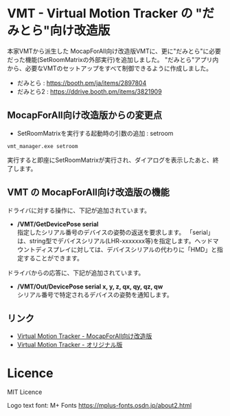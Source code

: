 # VMT - Virtual Motion Tracker の "だみとら"向け改造版

本家VMTから派生した MocapForAll向け改造版VMTに、更に"だみとら"に必要だった機能(SetRoomMatrixの外部実行)を追加しました。
"だみとら"アプリ内から、必要なVMTのセットアップをすべて制御できるように作成しました。

- だみとら : https://booth.pm/ja/items/2897804
- だみとら2 : https://ddrive.booth.pm/items/3821909

## MocapForAll向け改造版からの変更点

- SetRoomMatrixを実行する起動時の引数の追加 : setroom
``` 
vmt_manager.exe setroom	
```
実行すると即座にSetRoomMatrixが実行され、ダイアログを表示したあと、終了します。

## VMT の MocapForAll向け改造版の機能

ドライバに対する操作に、下記が追加されています。

- **/VMT/GetDevicePose serial**  
  指定したシリアル番号のデバイスの姿勢の返送を要求します。
  「serial」は、string型でデバイスシリアル(LHR-xxxxxxx等)を指定します。ヘッドマウントディスプレイに対しては、デバイスシリアルの代わりに「HMD」と指定することができます。

ドライバからの応答に、下記が追加されています。

- **/VMT/Out/DevicePose serial x, y, z, qx, qy, qz, qw**  
  シリアル番号で特定されるデバイスの姿勢を通知します。  

## リンク
- [Virtual Motion Tracker - MocapForAll向け改造版](https://github.com/KenjiAsaba/VirtualMotionTracker)
- [Virtual Motion Tracker - オリジナル版](https://gpsnmeajp.github.io/VirtualMotionTrackerDocument/)

# Licence
MIT Licence

Logo text font: M+ Fonts https://mplus-fonts.osdn.jp/about2.html
